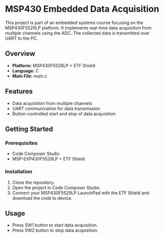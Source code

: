 # MSP430 Embedded Data Acquisition

This project is part of an embedded systems course focusing on the MSP430F5529LP platform. It implements real-time data acquisition from multiple channels using the ADC. The collected data is transmitted over UART to the PC.

## Overview

- **Platform:** MSP430F5529LP + ETF Shield
- **Language:** C
- **Main File:** main.c

## Features

- Data acquisition from multiple channels
- UART communication for data transmission
- Button-controlled start and stop of data acquisition

## Getting Started

### Prerequisites

- Code Composer Studio
- MSP-EXP430F5529LP + ETF Shield

### Installation

1. Clone the repository.
2. Open the project in Code Composer Studio.
3. Connect your MSP430F5529LP LaunchPad with the ETF Shield and download the code to device.

## Usage

- Press SW1 button to start data acquisition.
- Press SW2 button to stop data acquisition.
